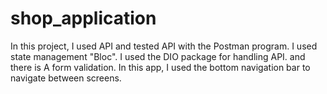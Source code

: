 # shop_application
In this project, I used API and tested API with the Postman program. I used state management "Bloc". I used the DIO package for handling API. and there is A form validation. In this app, I used the bottom navigation bar to navigate between screens.
